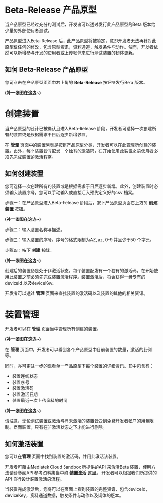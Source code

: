 # Beta-Release 产品原型
当产品原型已经过充分的测试后，开发者可以透过发行此产品原型的Beta 版本给少量的外部使用者测试。

产品原型进入Beta-Release 后，此产品原型将被锁定，意即开发者无法再针对此原型做任何的修改，包含原型资讯，资料通道，触发条件与动作。然而，开发者依然可以新增参与开发的使用者或上传韧体来进行测试装置的韧体更新。


## 如何 Beta-Release 产品原型
您可点击在产品原型页面中右上角的 **Beta-Release** 按钮来发行Beta 版本。

**(补一张图在这边~)**

# 创建装置
当产品原型的设计已被确认且进入Beta-Release 阶段，开发者可选择一次创建所有的装置或是根据需求于日后逐步新增装置。

在 **管理** 页面中的装置列表是按照产品原型分类，开发者可以在此管理所创建的装置。此外，每个装置皆有配发一个独有的激活码，在开始使用此装置之前使用者必须先完成装置的激活程序。

## 如何创建装置
您可选择一次创建所有的装置或是根据需求于日后逐步新增。此外，创建装置时必须输入装置序号，您可以手动输入或直接汇入预先定义好的csv 档案。

步骤一：在产品原型进入Beta-Release 阶段后，按下产品原型页面右上方的 **创建装置** 按钮。

**(补一张图在这边~)**

步骤二：输入装置名称与描述。

步骤三：输入装置的序号。序号的格式限制为AZ, az, 0-9 并且少于50 个字元。

步骤四：按下 **创建** 按钮。

**(补一张图在这边~)**

创建后的装置仍是处于非激活状态。每个装置配发有一个独有的激活码，在开始使用此装置之前必须先完成装置激活程序。装置激活后，将会获得一组专有的deviceId 以及deviceKey。

开发者可以透过 **管理** 页面来查找装置的激活码以及装置的其他的相关资讯。

# 装置管理
开发者可以在 **管理** 页面当中管理所有创建的装置。

**(补一张图在这边~)**

在 **管理** 页面中，开发者可以看到各个产品原型中目前装置的数量，激活的比例等。

同时，亦可更进一步的观看单一产品原型下每个装置的详细资讯。其中包含有：

* 装置连线状态
* 装置序号
* 装置激活码
* 装置激活日期
* 装置最近一次上传资料的时间

**(补一张图在这边~)**

请注意，无论测试装置或激活与尚未激活的装置皆受到免费开发者帐户的用量限制。然而装置，只有在非激活状态之下才能进行删除。

## 如何激活装置

您可以在**管理** 页面中找到装置的激活码，并用此激活该装置。

开发者可藉由Mediatek Cloud Sandbox 所提供的API 来激活Beta 装置，使用方法请请参阅API 参考资料集当中的 **装置激活** [这里](../api_references/)。
开发者可以根据我们所提供的API 自行设计装置激活的流程。

当装置完成激活后，您将可以在页面上看到装置的完整资讯，包含deviceId， deviceKey，资料通道数据，触发条件与动作以及韧体的版本。